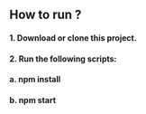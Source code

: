 ## How to run ?
#### 1. Download or clone this project.
#### 2. Run the following scripts:
####    a. npm install
####    b. npm start
